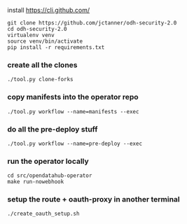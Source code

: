 install https://cli.github.com/

```
git clone https://github.com/jctanner/odh-security-2.0
cd odh-security-2.0
virtualenv venv
source venv/bin/activate
pip install -r requirements.txt
```

### create all the clones
```
./tool.py clone-forks
```

### copy manifests into the operator repo
```
./tool.py workflow --name=manifests --exec
```

### do all the pre-deploy stuff
```
./tool.py workflow --name=pre-deploy --exec
```

### run the operator locally
```
cd src/opendatahub-operator
make run-nowebhook
```

### setup the route + oauth-proxy in another terminal
```
./create_oauth_setup.sh
```

